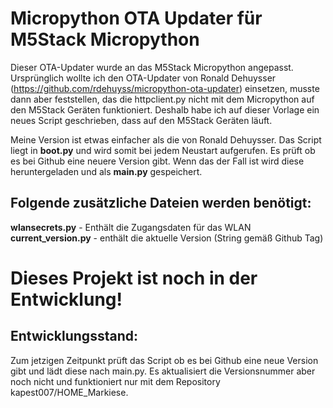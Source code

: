 # Micropython OTA Updater für M5Stack Micropython
Dieser OTA-Updater wurde an das M5Stack Micropython angepasst. 
Ursprünglich wollte ich den OTA-Updater von Ronald Dehuysser 
(https://github.com/rdehuyss/micropython-ota-updater) einsetzen, 
musste dann aber feststellen, das die httpclient.py nicht mit dem 
Micropython auf den M5Stack Geräten funktioniert. Deshalb habe ich auf dieser 
Vorlage ein neues Script geschrieben, dass auf den M5Stack Geräten läuft.

Meine Version ist etwas einfacher als die von Ronald Dehuysser. 
Das Script liegt in **boot.py** und wird somit bei jedem Neustart aufgerufen.
Es prüft ob es bei Github eine neuere Version gibt. Wenn das der Fall ist 
wird diese heruntergeladen und als **main.py** gespeichert.

## Folgende zusätzliche Dateien werden benötigt:
**wlansecrets.py**  -  Enthält die Zugangsdaten für das WLAN </br>
**current_version.py**  - enthält die aktuelle Version (String gemäß Github Tag) </br>

# Dieses Projekt ist noch in der Entwicklung! 
## Entwicklungsstand:
Zum jetzigen Zeitpunkt prüft das Script ob es bei Github eine neue Version gibt und lädt diese nach main.py.
Es aktualisiert die Versionsnummer aber noch nicht und funktioniert nur mit dem Repository kapest007/HOME_Markiese.
